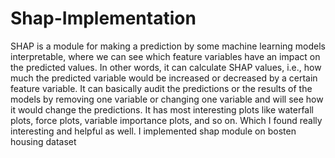 # Shap-Implementation
SHAP is a module for making a prediction by some machine learning models interpretable, where we can see which feature variables have an impact on the predicted values. In other words, it can calculate SHAP values, i.e., how much the predicted variable would be increased or decreased by a certain feature variable. It can basically audit the predictions or the results of the models by removing one variable or changing one variable and will see how it would change the predictions. It has most interesting plots like waterfall plots, force plots, variable importance plots, and so on. Which I found really interesting and helpful as well.
I implemented shap module on bosten housing dataset
